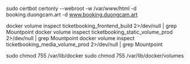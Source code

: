 sudo certbot certonly --webroot -w /var/www/html -d booking.duongcam.art -d www.booking.duongcam.art


docker volume inspect ticketbooking_frontend_build 2>/dev/null | grep Mountpoint
docker volume inspect ticketbooking_static_volume_prod 2>/dev/null | grep Mountpoint
docker volume inspect ticketbooking_media_volume_prod 2>/dev/null | grep Mountpoint

sudo chmod 755 /var/lib/docker
sudo chmod 755 /var/lib/docker/volumes
